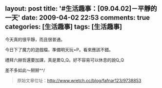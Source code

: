 layout: post
title: '#生活趣事：[09.04.02]－平靜的一天'
date: 2009-04-02 22:53
comments: true
categories: [生活趣事]
tags: [生活趣事]
---
今天真的很平靜，而且很普通。

今日下了魔力的遊戲檔，準備明天玩=P。看來應該不錯。

禮拜六赫哲還要加課，真是累Q_Q。好不容易可以休息的說Q_Q

差不多如此～掰掰^^/

> 原始文章位址：http://www.wretch.cc/blog/fafnar123/9738853